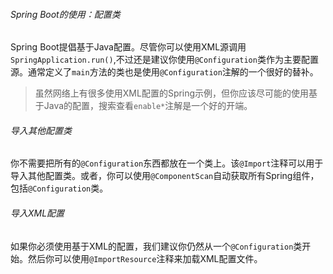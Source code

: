 ###### Spring Boot的使用：配置类
Spring Boot提倡基于Java配置。尽管你可以使用XML源调用`SpringApplication.run()`,不过还是建议你使用`@Configuration`类作为主要配置源。通常定义了`main`方法的类也是使用`@Configuration`注解的一个很好的替补。
> 虽然网络上有很多使用XML配置的Spring示例，但你应该尽可能的使用基于Java的配置，搜索查看`enable*`注解是一个好的开端。
###### 导入其他配置类
你不需要把所有的`@Configuration`东西都放在一个类上。该`@Import`注释可以用于导入其他配置类。或者，你可以使用`@ComponentScan`自动获取所有Spring组件，包括`@Configuration`类。
###### 导入XML配置
如果你必须使用基于XML的配置，我们建议你仍然从一个`@Configuration`类开始。然后你可以使用`@ImportResource`注释来加载XML配置文件。